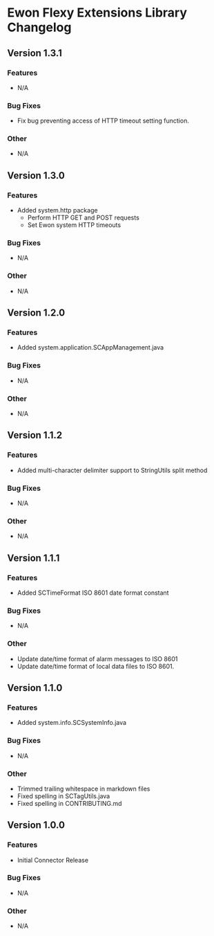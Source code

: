 # Ewon Flexy Extensions Library Changelog

## Version 1.3.1
### Features
- N/A
### Bug Fixes
- Fix bug preventing access of HTTP timeout setting function.
### Other
- N/A

## Version 1.3.0
### Features
- Added system.http package
  - Perform HTTP GET and POST requests
  - Set Ewon system HTTP timeouts
### Bug Fixes
- N/A
### Other
- N/A

## Version 1.2.0
### Features
- Added system.application.SCAppManagement.java
### Bug Fixes
- N/A
### Other
- N/A

## Version 1.1.2
### Features
- Added multi-character delimiter support to StringUtils split method
### Bug Fixes
- N/A
### Other
- N/A

## Version 1.1.1
### Features
- Added SCTimeFormat ISO 8601 date format constant
### Bug Fixes
- N/A
### Other
- Update date/time format of alarm messages to ISO 8601
- Update date/time format of local data files to ISO 8601.

## Version 1.1.0
### Features
- Added system.info.SCSystemInfo.java
### Bug Fixes
- N/A
### Other
- Trimmed trailing whitespace in markdown files
- Fixed spelling in SCTagUtils.java
- Fixed spelling in CONTRIBUTING.md

## Version 1.0.0
### Features
- Initial Connector Release
### Bug Fixes
- N/A
### Other
- N/A